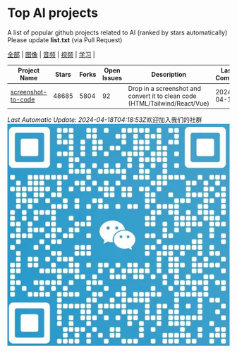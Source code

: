 # Top AI projects
A list of popular github projects related to AI (ranked by stars automatically)
Please update **list.txt** (via Pull Request)

<a href="./README.md">全部</a> |   <a href="./READMEpicture.md">图像</a> |   <a href="./READMEaudio.md">音频</a> | <a href="./READMEvideo.md">视频</a> | <a href="./READMElearn.md">学习</a> | 

| Project Name | Stars | Forks | Open Issues | Description | Last Commit |
| ------------ | ----- | ----- | ----------- | ----------- | ----------- |
| [screenshot-to-code](https://github.com/abi/screenshot-to-code) | 48685 | 5804 | 92 | Drop in a screenshot and convert it to clean code (HTML/Tailwind/React/Vue) | 2024-04-15 |

*Last Automatic Update: 2024-04-18T04:18:53Z*欢迎加入我们的社群 ![](https://raw.githubusercontent.com/mouuii/picture/master/weichat.jpg) 